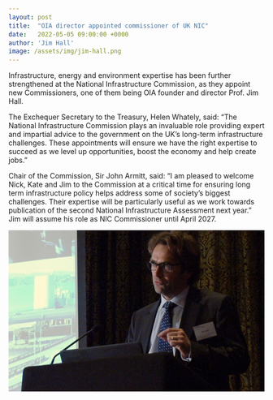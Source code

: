 ```yaml
---
layout: post
title:  "OIA director appointed commissioner of UK NIC"
date:   2022-05-05 09:00:00 +0000
author: 'Jim Hall'
image: /assets/img/jim-hall.png
---
```


Infrastructure, energy and environment expertise has been further strengthened at the National Infrastructure Commission, as they appoint new Commissioners, one of them being OIA founder and director Prof. Jim Hall. 

The Exchequer Secretary to the Treasury, Helen Whately, said: 
“The National Infrastructure Commission plays an invaluable role providing expert and impartial advice to the government on the UK’s long-term infrastructure challenges. These appointments will ensure we have the right expertise to succeed as we level up opportunities, boost the economy and help create jobs.” 

Chair of the Commission, Sir John Armitt, said: 
“I am pleased to welcome Nick, Kate and Jim to the Commission at a critical time for ensuring long term infrastructure policy helps address some of society’s biggest challenges. Their expertise will be particularly useful as we work towards publication of the second National Infrastructure Assessment next year.” 
Jim will assume his role as NIC Commissioner until April 2027. 

<img src="/assets/img/jim-hall.png" alt="Jim Hall appointment NIC" class ="center">
